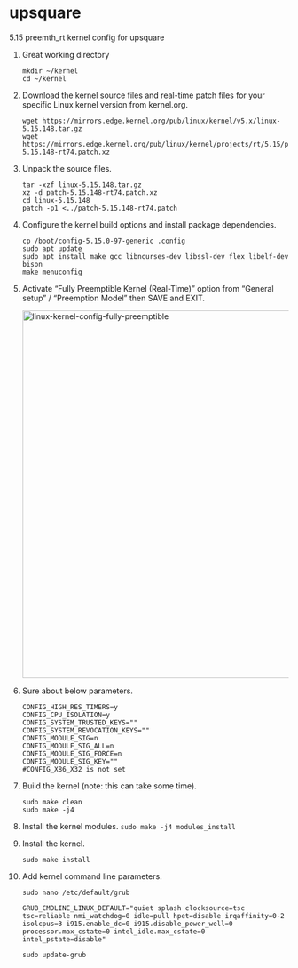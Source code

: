# upsquare
5.15 preemth_rt kernel config for upsquare 

1. Great working directory
   ```
   mkdir ~/kernel
   cd ~/kernel
   ```
2. Download the kernel source files and real-time patch files for your specific Linux kernel version from kernel.org.
   ```
   wget https://mirrors.edge.kernel.org/pub/linux/kernel/v5.x/linux-5.15.148.tar.gz
   wget https://mirrors.edge.kernel.org/pub/linux/kernel/projects/rt/5.15/patch-5.15.148-rt74.patch.xz
   ```
3. Unpack the source files.
   ```
   tar -xzf linux-5.15.148.tar.gz
   xz -d patch-5.15.148-rt74.patch.xz
   cd linux-5.15.148
   patch -p1 <../patch-5.15.148-rt74.patch
   ```
4. Configure the kernel build options and install package dependencies.
   ```
   cp /boot/config-5.15.0-97-generic .config
   sudo apt update
   sudo apt install make gcc libncurses-dev libssl-dev flex libelf-dev bison
   make menuconfig
   ```
5. Activate “Fully Preemptible Kernel (Real-Time)” option from “General setup” / “Preemption Model” then SAVE and EXIT.
   
   <img width="662" alt="linux-kernel-config-fully-preemptible" src="https://github.com/AltinayGrass/upsquare/assets/97592357/eff53f19-4393-4e0b-850e-14c5c029fe18">

7. Sure about below parameters.
   ```
   CONFIG_HIGH_RES_TIMERS=y
   CONFIG_CPU_ISOLATION=y
   CONFIG_SYSTEM_TRUSTED_KEYS=""
   CONFIG_SYSTEM_REVOCATION_KEYS=""
   CONFIG_MODULE_SIG=n
   CONFIG_MODULE_SIG_ALL=n
   CONFIG_MODULE_SIG_FORCE=n
   CONFIG_MODULE_SIG_KEY=""
   #CONFIG_X86_X32 is not set
   ```
8. Build the kernel (note: this can take some time).
   ```
   sudo make clean
   sudo make -j4 
   ```
9. Install the kernel modules.
   `sudo make -j4 modules_install`
10. Install the kernel.
    ```
    sudo make install
    ```
11. Add kernel command line parameters.
    ```
    sudo nano /etc/default/grub
    ```

    ```
    GRUB_CMDLINE_LINUX_DEFAULT="quiet splash clocksource=tsc tsc=reliable nmi_watchdog=0 idle=pull hpet=disable irqaffinity=0-2 isolcpus=3 i915.enable_dc=0 i915.disable_power_well=0 processor.max_cstate=0 intel_idle.max_cstate=0 intel_pstate=disable"
    ```
    ```
    sudo update-grub
    ```
